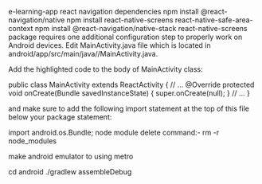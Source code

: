 e-learning-app
react navigation dependencies
npm install @react-navigation/native
npm install react-native-screens react-native-safe-area-context
npm install @react-navigation/native-stack
react-native-screens package requires one additional configuration step to properly work on Android devices. Edit MainActivity.java file which is located in android/app/src/main/java//MainActivity.java.

Add the highlighted code to the body of MainActivity class:

public class MainActivity extends ReactActivity { // ... @Override protected void onCreate(Bundle savedInstanceState) { super.onCreate(null); } // ... }

and make sure to add the following import statement at the top of this file below your package statement:

import android.os.Bundle;
node module delete command:- rm -r node_modules

make android emulator to using metro

cd android
./gradlew assembleDebug